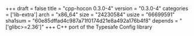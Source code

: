 +++
draft = false
title = "cpp-hocon 0.3.0-4"
version = "0.3.0-4"
categories = ['lib-extra']
arch = "x86_64"
size = "24230584"
usize = "66699591"
sha1sum = "60e85dffad4c987a71f0174d21e8a492a176b4f8"
depends = "['glibc>=2.36']"
+++
C++ port of the Typesafe Config library
